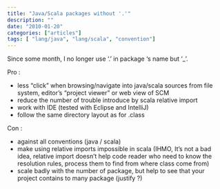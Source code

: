 ```yaml
---
title: "Java/Scala packages without '.'"
description: ""
date: "2010-01-20"
categories: ["articles"]
tags: [ "lang/java", "lang/scala", "convention"]
---
```

Since some month, I no longer use ‘.’ in package ‘s name but ‘_’.

Pro :

*   less “click” when browsing/navigate into java/scala sources from file system, editor’s “project viewer” or web view of SCM
*   reduce the number of trouble introduce by scala relative import
*   work with IDE (tested with Eclipse and IntelliJ)
*   follow the same directory layout as for .class

Con :

*   against all conventions (java / scala)
*   make using relative imports impossible in scala (IHMO, It’s not a bad idea, relative import doesn’t help code reader who need to know the resolution rules, process them to find from where class come from)
*   scale badly with the number of package, but help to see that your project contains to many package (justify ?)

